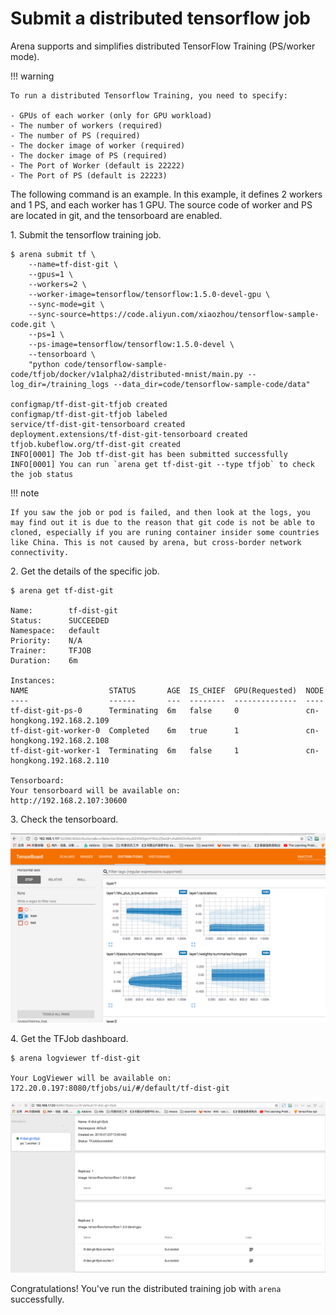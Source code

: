 # Submit a distributed tensorflow job

Arena supports and simplifies distributed TensorFlow Training (PS/worker mode). 

!!! warning
    
    To run a distributed Tensorflow Training, you need to specify:

    - GPUs of each worker (only for GPU workload)
    - The number of workers (required)
    - The number of PS (required)
    - The docker image of worker (required)
    - The docker image of PS (required)
    - The Port of Worker (default is 22222)
    - The Port of PS (default is 22223)

The following command is an example. In this example, it defines 2 workers and 1 PS, and each worker has 1 GPU. The source code of worker and PS are located in git, and the tensorboard are enabled.

1\. Submit the tensorflow training job.

    $ arena submit tf \
        --name=tf-dist-git \
        --gpus=1 \
        --workers=2 \
        --worker-image=tensorflow/tensorflow:1.5.0-devel-gpu \
        --sync-mode=git \
        --sync-source=https://code.aliyun.com/xiaozhou/tensorflow-sample-code.git \
        --ps=1 \
        --ps-image=tensorflow/tensorflow:1.5.0-devel \
        --tensorboard \
        "python code/tensorflow-sample-code/tfjob/docker/v1alpha2/distributed-mnist/main.py --log_dir=/training_logs --data_dir=code/tensorflow-sample-code/data"

    configmap/tf-dist-git-tfjob created
    configmap/tf-dist-git-tfjob labeled
    service/tf-dist-git-tensorboard created
    deployment.extensions/tf-dist-git-tensorboard created
    tfjob.kubeflow.org/tf-dist-git created
    INFO[0001] The Job tf-dist-git has been submitted successfully
    INFO[0001] You can run `arena get tf-dist-git --type tfjob` to check the job status

!!! note

    If you saw the job or pod is failed, and then look at the logs, you may find out it is due to the reason that git code is not be able to cloned, especially if you are runing container insider some countries like China. This is not caused by arena, but cross-border network connectivity. 

2\. Get the details of the specific job.

    $ arena get tf-dist-git

    Name:        tf-dist-git
    Status:      SUCCEEDED
    Namespace:   default
    Priority:    N/A
    Trainer:     TFJOB
    Duration:    6m

    Instances:
    NAME                  STATUS       AGE  IS_CHIEF  GPU(Requested)  NODE
    ----                  ------       ---  --------  --------------  ----
    tf-dist-git-ps-0      Terminating  6m   false     0               cn-hongkong.192.168.2.109
    tf-dist-git-worker-0  Completed    6m   true      1               cn-hongkong.192.168.2.108
    tf-dist-git-worker-1  Terminating  6m   false     1               cn-hongkong.192.168.2.110

    Tensorboard:
    Your tensorboard will be available on:
    http://192.168.2.107:30600

3\. Check the tensorboard.

![image](3-tensorboard.jpg)

4\. Get the TFJob dashboard.

    $ arena logviewer tf-dist-git

    Your LogViewer will be available on:
    172.20.0.197:8080/tfjobs/ui/#/default/tf-dist-git


![image](4-tfjob-logviewer-distributed.jpg)

Congratulations! You've run the distributed training job with ``arena`` successfully. 